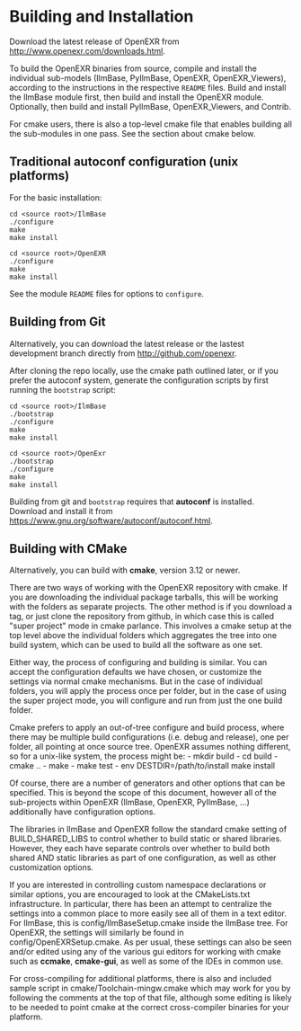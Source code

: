 # Building and Installation

Download the latest release of OpenEXR from
http://www.openexr.com/downloads.html.

To build the OpenEXR binaries from source, compile and install the
individual sub-models (IlmBase, PyIlmBase, OpenEXR, OpenEXR_Viewers),
according to the instructions in the respective ``README``
files. Build and install the IlmBase module first, then build and
install the OpenEXR module. Optionally, then build and install
PyIlmBase, OpenEXR_Viewers, and Contrib.

For cmake users, there is also a top-level cmake file that enables
building all the sub-modules in one pass. See the section about
cmake below.

## Traditional autoconf configuration (unix platforms)

For the basic installation:

    cd <source root>/IlmBase
    ./configure
    make
    make install

    cd <source root>/OpenEXR
    ./configure
    make 
    make install

See the module ``README`` files for options to ``configure``.

## Building from Git

Alternatively, you can download the latest release or the lastest
development branch directly from http://github.com/openexr.

After cloning the repo locally, use the cmake path outlined later,
or if you prefer the autoconf system, generate the configuration
scripts by first running the ``bootstrap`` script:

    cd <source root>/IlmBase
    ./bootstrap
    ./configure
    make
    make install

    cd <source root>/OpenExr
    ./bootstrap
    ./configure
    make
    make install

Building from git and ``bootstrap`` requires that **autoconf** is
installed.  Download and install it from
https://www.gnu.org/software/autoconf/autoconf.html.

## Building with CMake

Alternatively, you can build with **cmake**, version 3.12 or newer. 

There are two ways of working with the OpenEXR repository with cmake.
If you are downloading the individual package tarballs, this will be
working with the folders as separate projects. The other method is if
you download a tag, or just clone the repository from github, in which
case this is called "super project" mode in cmake parlance. This
involves a cmake setup at the top level above the individual folders
which aggregates the tree into one build system, which can be used to
build all the software as one set.

Either way, the process of configuring and building is similar. You
can accept the configuration defaults we have chosen, or customize
the settings via normal cmake mechanisms. But in the case of individual
folders, you will apply the process once per folder, but in the case of
using the super project mode, you will configure and run from just the
one build folder.

Cmake prefers to apply an out-of-tree configure and build process, where
there may be multiple build configurations (i.e. debug and release), one
per folder, all pointing at once source tree. OpenEXR assumes nothing
different, so for a unix-like system, the process might be:
    - mkdir build
    - cd build
    - cmake ..
    - make
    - make test
    - env DESTDIR=/path/to/install make install

Of course, there are a number of generators and other options that can
be specified. This is beyond the scope of this document, however all of
the sub-projects within OpenEXR (IlmBase, OpenEXR, PyIlmBase, ...)
additionally have configuration options.

The libraries in IlmBase and OpenEXR follow the standard cmake setting
of BUILD_SHARED_LIBS to control whether to build static or shared
libraries. However, they each have separate controls over whether to
build both shared AND static libraries as part of one configuration,
as well as other customization options.

If you are interested in controlling custom namespace declarations
or similar options, you are encouraged to look at the CMakeLists.txt
infrastructure. In particular, there has been an attempt to centralize
the settings into a common place to more easily see all of them in a
text editor. For IlmBase, this is config/IlmBaseSetup.cmake inside the
IlmBase tree. For OpenEXR, the settings will similarly be found in
config/OpenEXRSetup.cmake. As per usual, these settings can also be
seen and/or edited using any of the various gui editors for working with
cmake such as **ccmake**, **cmake-gui**, as well as some of the IDEs in
common use.

For cross-compiling for additional platforms, there is also and included
sample script in cmake/Toolchain-mingw.cmake which may work for you by
following the comments at the top of that file, although some editing
is likely to be needed to point cmake at the correct cross-compiler
binaries for your platform.
